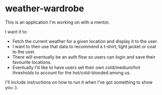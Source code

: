 # weather-wardrobe

This is an application I'm working on with a mentor.

I want it to:

- Fetch the current weather for a given location and display it to the user.
- I want to then use that data to recommend a t-shirt, light jacket or coat to the user.
- There will eventually be an auth flow so users can login and save their favourite locations.
- Eventually I'd like to have users set their own cold/medium/hot thresholds to account for the hot/cold-blooded among us.

I'll include instructions on how to run it when I've got something to show you :).
